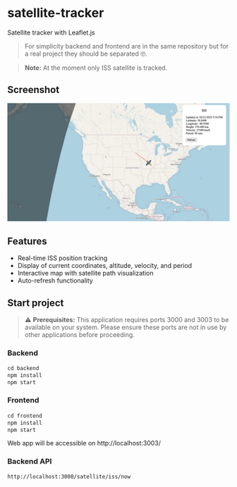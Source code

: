 # satellite-tracker

Satellite tracker with Leaflet.js

> For simplicity backend and frontend are in the same repository but for a real project they should be separated 🤓.

> **Note:** At the moment only ISS satellite is tracked.

## Screenshot

![Satellite Tracker Screenshot](screenshot.jpg)

## Features

- Real-time ISS position tracking
- Display of current coordinates, altitude, velocity, and period
- Interactive map with satellite path visualization
- Auto-refresh functionality

## Start project

> ⚠️ **Prerequisites:** This application requires ports 3000 and 3003 to be available on your system. Please ensure these ports are not in use by other applications before proceeding.

### Backend

```
cd backend
npm install
npm start
```

### Frontend

```
cd frontend
npm install
npm start
```

Web app will be accessible on http://localhost:3003/

### Backend API

```
http://localhost:3000/satellite/iss/now
```
